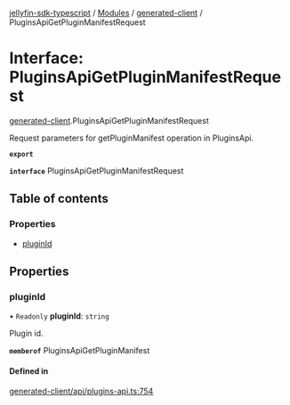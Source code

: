 [jellyfin-sdk-typescript](../README.md) / [Modules](../modules.md) / [generated-client](../modules/generated_client.md) / PluginsApiGetPluginManifestRequest

# Interface: PluginsApiGetPluginManifestRequest

[generated-client](../modules/generated_client.md).PluginsApiGetPluginManifestRequest

Request parameters for getPluginManifest operation in PluginsApi.

**`export`**

**`interface`** PluginsApiGetPluginManifestRequest

## Table of contents

### Properties

- [pluginId](generated_client.PluginsApiGetPluginManifestRequest.md#pluginid)

## Properties

### pluginId

• `Readonly` **pluginId**: `string`

Plugin id.

**`memberof`** PluginsApiGetPluginManifest

#### Defined in

[generated-client/api/plugins-api.ts:754](https://github.com/thornbill/jellyfin-sdk-typescript/blob/644c849/src/generated-client/api/plugins-api.ts#L754)
